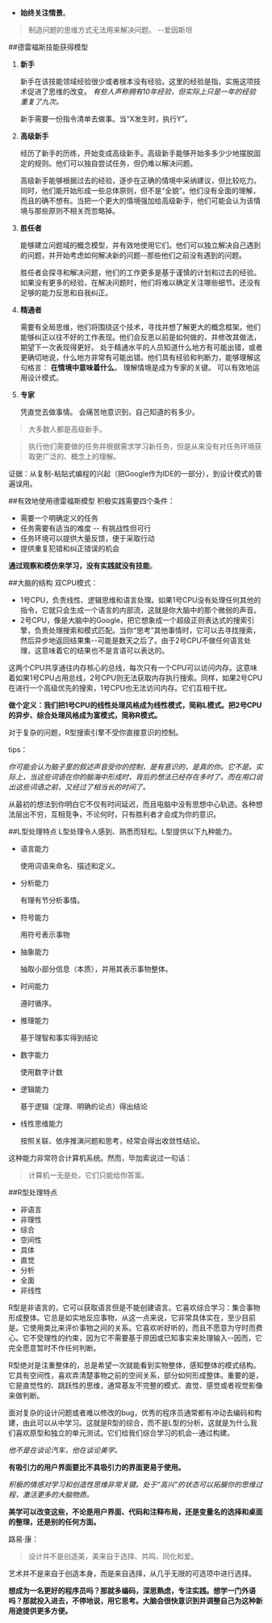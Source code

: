 - **始终关注情景**。

> 制造问题的思维方式无法用来解决问题。
                            --爱因斯坦

##德雷福斯技能获得模型
1. **新手**

	新手在该技能领域经验很少或者根本没有经验。这里的经验是指，实施这项技术促进了思维的改变。
*有些人声称拥有10年经验，但实际上只是一年的经验重复了九次。*
	
	新手需要一份指令清单去做事。当“X发生时，执行Y”。

2. **高级新手**

	经历了新手的历练，开始变成高级新手。高级新手能够开始多多少少地摆脱固定的规则。他们可以独自尝试任务，但仍难以解决问题。

	高级新手能够根据过去的经验，逐步在正确的情境中采纳建议，但比较吃力。同时，他们能开始形成一些总体原则，但不是“全貌”。他们没有全面的理解，而且的确不想有。当把一个更大的情境强加给高级新手，他们可能会认为该情境与那些原则不相关而忽略掉。

3. **胜任者**

	能够建立问题域的概念模型，并有效地使用它们。他们可以独立解决自己遇到的问题，并开始考虑如何解决新的问题--那些他们之前没有遇到的问题。

	胜任者会探寻和解决问题，他们的工作更多是基于谨慎的计划和过去的经验。如果没有更多的经验，在解决问题时，他们将难以确定关注哪些细节。还没有足够的能力反思和自我纠正。


4. **精通者**

	需要有全局思维，他们将围绕这个技术，寻找并想了解更大的概念框架。他们能够纠正以往不好的工作表现。他们会反思以前是如何做的，并修改其做法，期望下一次表现得更好。
	处于精通水平的人员知道什么地方有可能出错，或者更确切地说，什么地方非常有可能出错。他们具有经验和判断力，能够理解这句格言：
**在情境中意味着什么**。
	理解情境是成为专家的关键。
	可以有效地运用设计模式。
5. **专家**

	凭直觉去做事情。
	会痛苦地意识到，自己知道的有多少。

> 大多数人都是高级新手。

> 执行他们需要做的任务并根据需求学习新任务，但是从来没有对任务环境获取更广泛的、概念上的理解。

证据：从复制-粘贴式编程的兴起（把Google作为IDE的一部分），到设计模式的普遍误用。

##有效地使用德雷福斯模型
积极实践需要四个条件：

- 需要一个明确定义的任务
- 任务需要有适当的难度 -- 有挑战性但可行
- 任务环境可以提供大量反馈，便于采取行动
- 提供重复犯错和纠正错误的机会

**通过观察和模仿来学习，没有实践就没有技能**。

##大脑的结构
双CPU模式：

- 1号CPU，负责线性、逻辑思维和语言处理。如果1号CPU没有处理任何其他的指令，它就只会生成一个语言的内部流，这就是你大脑中的那个微弱的声音。
- 2号CPU，像是大脑中的Google，把它想象成一个超级正则表达式的搜索引擎，负责处理搜索和模式匹配。当你“思考”其他事情时，它可以去寻找搜索，然后异步地返回结果集--可能是数天之后了。由于2号CPU不做任何语言处理，这意味着它的结果也不是言语可以表达的。

这两个CPU共享通往内存核心的总线，每次只有一个CPU可以访问内存。这意味着如果1号CPU占用总线，2号CPU则无法获取内存执行搜索。同样，如果2号CPU在进行一个高级优先的搜索，1号CPU也无法访问内存。它们互相干扰。

**做个定义：我们把1号CPU的线性处理风格成为线性模式，简称L模式。把2号CPU的异步、综合处理风格成为富模式，简称R模式。**

对于复杂的问题，R型搜索引擎不受你直接意识的控制。

tips：

*你可能会认为脑子里的叙述声音受你的控制，是有意识的，是真的你。它不是。实际上，当这些词语在你的脑海中形成时，背后的想法已经存在多时了。而在用口说出这些词语之前，又经过了相当长的时间了。*

从最初的想法到你明白它不仅有时间延迟，而且电脑中没有思想中心轨迹。各种想法层出不穷，互相竞争，不论何时，只有胜利者才会成为你的意识。


##L型处理特点
L型处理令人感到、熟悉而轻松。L型提供以下九种能力。

- 语言能力

	使用词语来命名、描述和定义。

- 分析能力

	有理有节分析事情。

- 符号能力

	用符号表示事物

- 抽象能力

	抽取小部分信息（本质），并用其表示事物整体。

- 时间能力

	遵时循序。

- 推理能力

	基于理智和事实得到结论

- 数字能力

	使用数字计数

- 逻辑能力

	基于逻辑（定理、明确的论点）得出结论

- 线性思维能力

	按照关联、依序推演问题和思考，经常会得出收敛性结论。


这种能力非常符合计算机系统。然而，毕加索说过一句话：
> 计算机一无是处，它们只能给你答案。

##R型处理特点
- 非语言
- 非理性
- 综合
- 空间性
- 具体
- 直觉
- 分析
- 全面
- 非线性

R型是非语言的，它可以获取语言但是不能创建语言。它喜欢综合学习：集合事物形成整体。它总是如实地反应事物，从这一点来说，它非常具体实在，至少目前是。它使用类比来评价事物之间的关系。它喜欢听好听的，而且不愿意为守时而费心。它不受理性的约束，因为它不需要基于原因或已知事实来处理输入--因而，它完全愿意暂时不作任何判断。

R型绝对是注重整体的，总是希望一次就能看到实物整体，感知整体的模式结构。它具有空间性，喜欢弄清楚事物之前的空间关系，部分如何形成整体。重要的是，它是直觉性的、跳跃性的思维，通常基友不完整的模式、直觉、感觉或者视觉影像来做判断。

面对复杂的设计问题或者难以修改的bug，优秀的程序员通常都有冲动去编码和构建，由此可以从中学习。这就是R型的综合，而不是L型的分析。这就是为什么我们喜欢原型和独立的单元测试。它们给我们综合学习的机会--通过构建。

*他不是在谈论汽车，他在谈论美学。*

**有吸引力的用户界面要比不具吸引力的界面更易于使用。**

*积极的情感对学习和创造性思维非常关键。处于“高兴”的状态可以拓展你的思维过程，激活更多的大脑物质。*

**美学可以改变这些，不论是用户界面、代码和注释布局，还是变量名的选择和桌面的整理，还是别的任何方面。**

路易·康：
> 设计并不是创造美，美来自于选择、共鸣、同化和爱。

艺术并不是来自于创造本身，而是来自选择，从几乎无限的可选项中进行选择。


**想成为一名更好的程序员吗？那就多编码，深思熟虑，专注实践。想学一门外语吗？那就投入进去，不停地说，用它思考。大脑会很快意识到并调整自己为这种新用途提供更多方便。**
